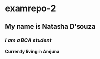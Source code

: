 # examrepo-2
## My name is Natasha D'souza
### *I am a BCA student*
#### Currently living in Amjuna 
